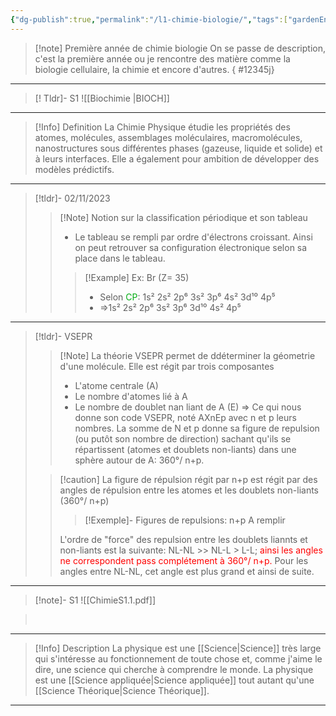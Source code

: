 ```yaml
---
{"dg-publish":true,"permalink":"/l1-chimie-biologie/","tags":["gardenEntry"]}
---
```







>[!note] Première année de chimie biologie
>On se passe de description, c'est la première année ou je rencontre des matière comme la biologie cellulaire, la chimie et encore d'autres.
{ #12345j}


------
>[! Tldr]- S1
> ![[Biochimie \|BIOCH]]
><br>
> 
<div class="transclusion internal-embed is-loaded"><div class="markdown-embed">



-----
>[!Info] Definition 
>La Chimie Physique étudie les propriétés des atomes, molécules, assemblages moléculaires, macromolécules, nanostructures sous différentes phases (gazeuse, liquide et solide) et à leurs interfaces. Elle a également pour ambition de développer des modèles prédictifs.
----
>[!tldr]- 02/11/2023
>>[!Note] Notion sur la classification périodique et son tableau
>>- Le tableau se rempli par ordre d'électrons croissant. Ainsi on peut retrouver sa configuration électronique selon sa place dans le tableau.
>>>[!Example] Ex: Br (Z= 35)
>>>- Selon <span style = "color: #03AC13">CP</span>: 1s² 2s² 2p⁶ 3s² 3p⁶ 4s² 3d¹⁰ 4p⁵
>>>- =>1s² 2s² 2p⁶ 3s² 3p⁶ 3d¹⁰ 4s² 4p⁵

-----
> [!tldr]- VSEPR
>>[!Note] La théorie VSEPR permet de ddéterminer la géometrie d'une molécule. Elle est régit par trois composantes
>>
>>- L'atome centrale (A)
>>- Le nombre d'atomes lié à A
>> - Le nombre de doublet nan liant de A (E)
>> => Ce qui nous donne son code VSEPR, noté AXnEp avec n et p leurs nombres.
> La somme de N et p donne sa figure de repulsion (ou putôt son nombre de direction) sachant qu'ils se répartissent (atomes et doublets non-liants) dans une sphère autour de A: 360°/ n+p. 
> 
>> [!caution] La figure de répulsion régit par n+p est régit par des angles de répulsion entre les atomes et les doublets non-liants (360°/ n+p)
>>> [!Exemple]- Figures de repulsions: n+p
>>> A remplir
>>
>> L'ordre de "force" des repulsion entre les doublets liannts et non-liants est la suivante: NL-NL >> NL-L > L-L; <span style = "color: red"> ainsi les angles ne correspondent pass complétement à 360°/ n+p.</span> Pour les angles entre NL-NL, cet angle est plus grand et ainsi de suite.
>

-----
>[!note]- S1
> ![[ChimieS1.1.pdf]] 

</div></div>

><br>
> 
<div class="transclusion internal-embed is-loaded"><div class="markdown-embed">



-------


>[!Info] Description 
>La physique est une [[Science\|Science]] très large qui s'intéresse au fonctionnement de toute chose et, comme j'aime le dire, une science qui cherche à comprendre le monde. La physique est une [[Science appliquée\|Science appliquée]] tout autant qu'une [[Science Théorique\|Science Théorique]].


</div></div>


----

